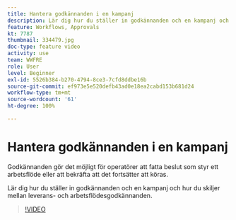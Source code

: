```yaml
---
title: Hantera godkännanden i en kampanj
description: Lär dig hur du ställer in godkännanden och en kampanj och hur du skiljer mellan leverans- och arbetsflödesgodkännanden.
feature: Workflows, Approvals
kt: 7787
thumbnail: 334479.jpg
doc-type: feature video
activity: use
team: WWFRE
role: User
level: Beginner
exl-id: 5526b384-b270-4794-8ce3-7cfd8ddbe16b
source-git-commit: ef973e5e520defb43ad0e18ea2cabd153b681d24
workflow-type: tm+mt
source-wordcount: '61'
ht-degree: 100%

---
```


# Hantera godkännanden i en kampanj

Godkännanden gör det möjligt för operatörer att fatta beslut som styr ett arbetsflöde eller att bekräfta att det fortsätter att köras.

Lär dig hur du ställer in godkännanden och en kampanj och hur du skiljer mellan leverans- och arbetsflödesgodkännanden.

>[!VIDEO](https://video.tv.adobe.com/v/334479?quality=12)
